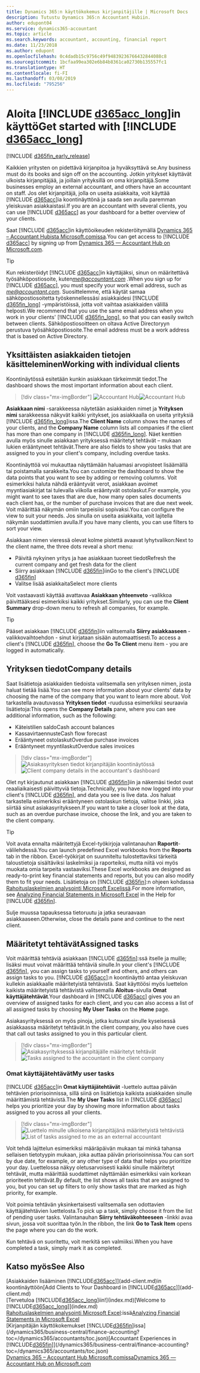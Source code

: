 ```yaml
---
title: Dynamics 365:n käyttökokemus kirjanpitäjille | Microsoft Docs
description: Tutustu Dynamics 365:n Accountant Hubiin.
author: edupont04
ms.service: dynamics365-accountant
ms.topic: article
ms.search.keywords: accountant, accounting, financial report
ms.date: 11/23/2018
ms.author: edupont
ms.openlocfilehash: 0c4dadb15c9756c49f94839236766432844088c8
ms.sourcegitcommit: 1bcfaa99ea302e6b84b8361ca02730b135557fc1
ms.translationtype: HT
ms.contentlocale: fi-FI
ms.lasthandoff: 03/08/2019
ms.locfileid: "795256"
---
```

# <a name="get-started-with-include-d365acclongincludesd365acclongmdmd"></a><span data-ttu-id="4d64d-103">Aloita [!INCLUDE [d365acc_long](includes/d365acc_long_md.md)]in käyttö</span><span class="sxs-lookup"><span data-stu-id="4d64d-103">Get started with [!INCLUDE [d365acc_long](includes/d365acc_long_md.md)]</span></span>
[!INCLUDE [d365fin_early_release](includes/d365fin_early_release.md.md)]

<span data-ttu-id="4d64d-104">Kaikkien yritysten on pidettävä kirjanpitoa ja hyväksyttävä se.</span><span class="sxs-lookup"><span data-stu-id="4d64d-104">Any business must do its books and sign off on the accounting.</span></span> <span data-ttu-id="4d64d-105">Jotkin yritykset käyttävät ulkoista kirjanpitäjää, ja joillain yrityksillä on oma kirjanpitäjä.</span><span class="sxs-lookup"><span data-stu-id="4d64d-105">Some businesses employ an external accountant, and others have an accountant on staff.</span></span> <span data-ttu-id="4d64d-106">Jos olet kirjanpitäjä, jolla on useita asiakkaita, voit käyttää [!INCLUDE [d365acc](includes/d365acc_md.md)]ia koontinäyttönä ja saada sen avulla paremman yleiskuvan asiakkaistasi.</span><span class="sxs-lookup"><span data-stu-id="4d64d-106">If you are an accountant with several clients, you can use [!INCLUDE [d365acc](includes/d365acc_md.md)] as your dashboard for a better overview of your clients.</span></span>  

<span data-ttu-id="4d64d-107">Saat [!INCLUDE [d365acc](includes/d365acc_md.md)]in käyttöoikeuden rekisteröitymällä [Dynamics 365 – Accountant Hubista Microsoft.comissa](https://www.microsoft.com/en-us/dynamics365/financial-insights-for-accountants).</span><span class="sxs-lookup"><span data-stu-id="4d64d-107">You can get access to [!INCLUDE [d365acc](includes/d365acc_md.md)] by signing up from [Dynamics 365 — Accountant Hub on Microsoft.com](https://www.microsoft.com/en-us/dynamics365/financial-insights-for-accountants).</span></span>  

> [!TIP]
>  <span data-ttu-id="4d64d-108">Kun rekisteröidyt [!INCLUDE [d365acc](includes/d365acc_md.md)]in käyttäjäksi, sinun on määritettävä työsähköpostiosoite, kuten<em>me@accountant.com</em> .</span><span class="sxs-lookup"><span data-stu-id="4d64d-108">When you sign up for [!INCLUDE [d365acc](includes/d365acc_md.md)], you must specify your work email address, such as <em>me@accountant.com</em>.</span></span> <span data-ttu-id="4d64d-109">Suosittelemme, että käytät samaa sähköpostiosoitetta työskennellessäsi asiakkaidesi [!INCLUDE [d365fin_long](includes/d365fin_long_md.md)] -ympäristöissä, jotta voit vaihtaa asiakkaiden välillä helposti.</span><span class="sxs-lookup"><span data-stu-id="4d64d-109">We recommend that you use the same email address when you work in your clients' [!INCLUDE [d365fin_long](includes/d365fin_long_md.md)], so that you can easily switch between clients.</span></span> <span data-ttu-id="4d64d-110">Sähköpostiosoitteen on oltava Active Directoryyn perustuva työsähköpostiosoite.</span><span class="sxs-lookup"><span data-stu-id="4d64d-110">The email address must be a work address that is based on Active Directory.</span></span>

## <a name="working-with-individual-clients"></a><span data-ttu-id="4d64d-111">Yksittäisten asiakkaiden tietojen käsitteleminen</span><span class="sxs-lookup"><span data-stu-id="4d64d-111">Working with individual clients</span></span>
<span data-ttu-id="4d64d-112">Koontinäytössä esitetään kunkin asiakkaan tärkeimmät tiedot.</span><span class="sxs-lookup"><span data-stu-id="4d64d-112">The dashboard shows the most important information about each client.</span></span>  

> [!div class="mx-imgBorder"]
> <span data-ttu-id="4d64d-113">![Accountant Hub](./media/accountant-get-started/accountant-dashboard.png)</span><span class="sxs-lookup"><span data-stu-id="4d64d-113">![Accountant Hub](./media/accountant-get-started/accountant-dashboard.png)</span></span>

<span data-ttu-id="4d64d-114">**Asiakkaan nimi** -sarakkeessa näytetään asiakkaiden nimet ja **Yrityksen nimi** sarakkeessa näkyvät kaikki yritykset, jos asiakkaalla on useita yrityksiä [!INCLUDE [d365fin_long](includes/d365fin_long_md.md)]issa.</span><span class="sxs-lookup"><span data-stu-id="4d64d-114">The **Client Name** column shows the names of your clients, and the **Company Name** column lists all companies if the client has more than one company in [!INCLUDE [d365fin_long](includes/d365fin_long_md.md)].</span></span> <span data-ttu-id="4d64d-115">Näet kenttien avulla myös sinulle asiakkaan yrityksessä määritetyt tehtävät – mukaan lukien erääntyneet tehtävät.</span><span class="sxs-lookup"><span data-stu-id="4d64d-115">There are also fields to show you tasks that are assigned to you in your client's company, including overdue tasks.</span></span>  

<span data-ttu-id="4d64d-116">Koontinäyttöä voi mukauttaa näyttämään haluamasi arvopisteet lisäämällä tai poistamalla sarakkeita.</span><span class="sxs-lookup"><span data-stu-id="4d64d-116">You can customize the dashboard to show the data points that you want to see by adding or removing columns.</span></span> <span data-ttu-id="4d64d-117">Voit esimerkiksi haluta nähdä erääntyvät verot, asiakkaan avoimet myyntiasiakirjat tai tulevalla viikolla erääntyvät ostolaskut.</span><span class="sxs-lookup"><span data-stu-id="4d64d-117">For example, you might want to see taxes that are due, how many open sales documents each client has, or the number of purchase invoices that are due next week.</span></span> <span data-ttu-id="4d64d-118">Voit määrittää näkymän omiin tarpeisiisi sopivaksi.</span><span class="sxs-lookup"><span data-stu-id="4d64d-118">You can configure the view to suit your needs.</span></span> <span data-ttu-id="4d64d-119">Jos sinulla on useita asiakkaita, voit lajitella näkymän suodattimien avulla.</span><span class="sxs-lookup"><span data-stu-id="4d64d-119">If you have many clients, you can use filters to sort your view.</span></span>  

<span data-ttu-id="4d64d-120">Asiakkaan nimen vieressä olevat kolme pistettä avaavat lyhytvalikon:</span><span class="sxs-lookup"><span data-stu-id="4d64d-120">Next to the client name, the three dots reveal a short menu:</span></span>

- <span data-ttu-id="4d64d-121">Päivitä nykyinen yritys ja hae asiakkaan tuoreet tiedot</span><span class="sxs-lookup"><span data-stu-id="4d64d-121">Refresh the current company and get fresh data for the client</span></span>  
- <span data-ttu-id="4d64d-122">Siirry asiakkaan [!INCLUDE [d365fin](includes/d365fin_md.md)]iin</span><span class="sxs-lookup"><span data-stu-id="4d64d-122">Go to the client's [!INCLUDE [d365fin](includes/d365fin_md.md)]</span></span>  
- <span data-ttu-id="4d64d-123">Valitse lisää asiakkaita</span><span class="sxs-lookup"><span data-stu-id="4d64d-123">Select more clients</span></span>  

<span data-ttu-id="4d64d-124">Voit vastaavasti käyttää avattavaa **Asiakkaan yhteenveto** -valikkoa päivittääksesi esimerkiksi kaikki yritykset.</span><span class="sxs-lookup"><span data-stu-id="4d64d-124">Similarly, you can use the **Client Summary** drop-down menu to refresh all companies, for example.</span></span>  

> [!TIP]
>  <span data-ttu-id="4d64d-125">Pääset asiakkaan [!INCLUDE [d365fin](includes/d365fin_md.md)]iin valitsemalla **Siirry asiakkaaseen** -valikkovaihtoehdon - sinut kirjataan sisään automaattisesti.</span><span class="sxs-lookup"><span data-stu-id="4d64d-125">To access a client's [!INCLUDE [d365fin](includes/d365fin_md.md)], choose the **Go To Client** menu item - you are logged in automatically.</span></span>

## <a name="company-details"></a><span data-ttu-id="4d64d-126">Yrityksen tiedot</span><span class="sxs-lookup"><span data-stu-id="4d64d-126">Company details</span></span>
<span data-ttu-id="4d64d-127">Saat lisätietoja asiakkaiden tiedoista valitsemalla sen yrityksen nimen, josta haluat tietää lisää.</span><span class="sxs-lookup"><span data-stu-id="4d64d-127">You can see more information about your clients' data by choosing the name of the company that you want to learn more about.</span></span> <span data-ttu-id="4d64d-128">Voit tarkastella avautuvassa **Yrityksen tiedot** -ruudussa esimerkiksi seuraavia lisätietoja:</span><span class="sxs-lookup"><span data-stu-id="4d64d-128">This opens the **Company Details** pane, where you can see additional information, such as the following:</span></span>  

* <span data-ttu-id="4d64d-129">Käteistilien saldo</span><span class="sxs-lookup"><span data-stu-id="4d64d-129">Cash account balances</span></span>  
* <span data-ttu-id="4d64d-130">Kassavirtaennuste</span><span class="sxs-lookup"><span data-stu-id="4d64d-130">Cash flow forecast</span></span>  
* <span data-ttu-id="4d64d-131">Erääntyneet ostolaskut</span><span class="sxs-lookup"><span data-stu-id="4d64d-131">Overdue purchase invoices</span></span>  
* <span data-ttu-id="4d64d-132">Erääntyneet myyntilaskut</span><span class="sxs-lookup"><span data-stu-id="4d64d-132">Overdue sales invoices</span></span>  

> [!div class="mx-imgBorder"]
> <span data-ttu-id="4d64d-133">![Asiakasyrityksen tiedot kirjanpitäjän koontinäytössä](./media/accountant-get-started/accountant-company-details.png)</span><span class="sxs-lookup"><span data-stu-id="4d64d-133">![Client company details in the accountant's dashboard](./media/accountant-get-started/accountant-company-details.png)</span></span>

<span data-ttu-id="4d64d-134">Olet nyt kirjautunut asiakkaan [!INCLUDE [d365fin](includes/d365fin_md.md)]iin ja näkemäsi tiedot ovat reaaliaikaisesti päivittyviä tietoja.</span><span class="sxs-lookup"><span data-stu-id="4d64d-134">Technically, you have now logged into your client's [!INCLUDE [d365fin](includes/d365fin_md.md)], and data you see is live data.</span></span> <span data-ttu-id="4d64d-135">Jos haluat tarkastella esimerkiksi erääntyneen ostolaskun tietoja, valitse linkki, joka siirtää sinut asiakasyritykseen.</span><span class="sxs-lookup"><span data-stu-id="4d64d-135">If you want to take a closer look at the data, such as an overdue purchase invoice, choose the link, and you are taken to the client company.</span></span>  

> [!TIP]
> <span data-ttu-id="4d64d-136">Voit avata ennalta määritettyjä Excel-työkirjoja valintanauhan **Raportit**-välilehdessä.</span><span class="sxs-lookup"><span data-stu-id="4d64d-136">You can launch predefined Excel workbooks from the **Reports** tab in the ribbon.</span></span> <span data-ttu-id="4d64d-137">Excel-työkirjat on suunniteltu tulostettaviksi tärkeitä taloustietoja sisältäviksi laskelmiksi ja raporteiksi, mutta niitä voi myös muokata omia tarpeita vastaaviksi.</span><span class="sxs-lookup"><span data-stu-id="4d64d-137">These Excel workbooks are designed as ready-to-print key financial statements and reports, but you can also modify them to fit your needs.</span></span> <span data-ttu-id="4d64d-138">Lisätietoja on [!INCLUDE [d365fin](includes/d365fin_md.md)]:n ohjeen kohdassa [Rahoituslaskelmien analysointi Microsoft Excelissä](/dynamics365/business-central/finance-analyze-excel?toc=/dynamics365/accountants/toc.json).</span><span class="sxs-lookup"><span data-stu-id="4d64d-138">For more information, see [Analyzing Financial Statements in Microsoft Excel](/dynamics365/business-central/finance-analyze-excel?toc=/dynamics365/accountants/toc.json) in the Help for [!INCLUDE [d365fin](includes/d365fin_md.md)].</span></span>  

<span data-ttu-id="4d64d-139">Sulje muussa tapauksessa tietoruutu ja jatka seuraavaan asiakkaaseen.</span><span class="sxs-lookup"><span data-stu-id="4d64d-139">Otherwise, close the details pane and continue to the next client.</span></span>  

## <a name="assigned-tasks"></a><span data-ttu-id="4d64d-140">Määritetyt tehtävät</span><span class="sxs-lookup"><span data-stu-id="4d64d-140">Assigned tasks</span></span>
<span data-ttu-id="4d64d-141">Voit määrittää tehtäviä asiakkaan [!INCLUDE [d365fin](includes/d365fin_md.md)]:ssä itselle ja muille; lisäksi muut voivat määrittää tehtäviä sinulle.</span><span class="sxs-lookup"><span data-stu-id="4d64d-141">In your client's [!INCLUDE [d365fin](includes/d365fin_md.md)], you can assign tasks to yourself and others, and others can assign tasks to you.</span></span> <span data-ttu-id="4d64d-142">[!INCLUDE [d365acc](includes/d365acc_md.md)]:n koontinäyttö antaa yleiskuvan kullekin asiakkaalle määritetyistä tehtävistä. Saat käyttöösi myös luettelon kaikista määritetyistä tehtävistä valitsemalla **Aloitus**-sivulla **Omat käyttäjätehtävät**.</span><span class="sxs-lookup"><span data-stu-id="4d64d-142">Your dashboard in [!INCLUDE [d365acc](includes/d365acc_md.md)] gives you an overview of assigned tasks for each client, and you can also access a list of all assigned tasks by choosing **My User Tasks** on the **Home** page.</span></span>  

<span data-ttu-id="4d64d-143">Asiakasyrityksessä on myös pinoja, jotka kutsuvat sinulle kyseisessä asiakkaassa määritetyt tehtävät.</span><span class="sxs-lookup"><span data-stu-id="4d64d-143">In the client company, you also have cues that call out tasks assigned to you in this particular client.</span></span>

> [!div class="mx-imgBorder"]
> <span data-ttu-id="4d64d-144">![Asiakasyrityksessä kirjanpitäjälle määritetyt tehtävät](./media/accountant-get-started/accountant-company-details-tasks.png)</span><span class="sxs-lookup"><span data-stu-id="4d64d-144">![Tasks assigned to the accountant in the client company](./media/accountant-get-started/accountant-company-details-tasks.png)</span></span>

### <a name="my-user-tasks"></a><span data-ttu-id="4d64d-145">Omat käyttäjätehtävät</span><span class="sxs-lookup"><span data-stu-id="4d64d-145">My user tasks</span></span>
<span data-ttu-id="4d64d-146">[!INCLUDE [d365acc](includes/d365acc_md.md)]in **Omat käyttäjätehtävät** -luettelo auttaa päivän tehtävien priorisoinnissa, sillä siinä on lisätietoja kaikista asiakkaiden sinulle määrittämistä tehtävistä.</span><span class="sxs-lookup"><span data-stu-id="4d64d-146">The **My User Tasks** list in [!INCLUDE [d365acc](includes/d365acc_md.md)] helps you prioritize your day by showing more information about tasks assigned to you across all your clients.</span></span>  

> [!div class="mx-imgBorder"]
> <span data-ttu-id="4d64d-147">![Luettelo minulle ulkoisena kirjanpitäjänä määritetyistä tehtävistä](./media/accountant-get-started/accountant-tasklist.png)</span><span class="sxs-lookup"><span data-stu-id="4d64d-147">![List of tasks assigned to me as an external accountant](./media/accountant-get-started/accountant-tasklist.png)</span></span>

<span data-ttu-id="4d64d-148">Voit tehdä lajittelun esimerkiksi määräpäivän mukaan tai minkä tahansa sellaisen tietotyypin mukaan, joka auttaa päivän priorisoinnissa.</span><span class="sxs-lookup"><span data-stu-id="4d64d-148">You can sort by due date, for example, or any other type of data that helps you prioritize your day.</span></span> <span data-ttu-id="4d64d-149">Luettelossa näkyy oletusarvoisesti kaikki sinulle määritetyt tehtävät, mutta määrittää suodattimet näyttämään esimerkiksi vain korkean prioriteetin tehtävät.</span><span class="sxs-lookup"><span data-stu-id="4d64d-149">By default, the list shows all tasks that are assigned to you, but you can set up filters to only show tasks that are marked as high priority, for example.</span></span>

<span data-ttu-id="4d64d-150">Voit poimia tehtävän yksinkertaisesti valitsemalla sen odottavien käyttäjätehtävien luettelosta.</span><span class="sxs-lookup"><span data-stu-id="4d64d-150">To pick up a task, simply choose it from the list of pending user tasks.</span></span> <span data-ttu-id="4d64d-151">Valintanauhan **Siirry tehtäväkohteeseen** -linkki avaa sivun, jossa voit suorittaa työn.</span><span class="sxs-lookup"><span data-stu-id="4d64d-151">In the ribbon, the link **Go to Task Item** opens the page where you can do the work.</span></span>  

<span data-ttu-id="4d64d-152">Kun tehtävä on suoritettu, voit merkitä sen valmiiksi.</span><span class="sxs-lookup"><span data-stu-id="4d64d-152">When you have completed a task, simply mark it as completed.</span></span>  

## <a name="see-also"></a><span data-ttu-id="4d64d-153">Katso myös</span><span class="sxs-lookup"><span data-stu-id="4d64d-153">See Also</span></span>

<span data-ttu-id="4d64d-154">[Asiakkaiden lisääminen [!INCLUDE[d365acc](includes/d365acc_md.md)]](add-client.md)in koontinäyttöön</span><span class="sxs-lookup"><span data-stu-id="4d64d-154">[Add Clients to Your Dashboard in [!INCLUDE[d365acc](includes/d365acc_md.md)]](add-client.md)</span></span>  
<span data-ttu-id="4d64d-155">[Tervetuloa [!INCLUDE[d365acc_long](includes/d365acc_long_md.md)]iin!](index.md)</span><span class="sxs-lookup"><span data-stu-id="4d64d-155">[Welcome to [!INCLUDE[d365acc_long](includes/d365acc_long_md.md)]](index.md)</span></span>  
<span data-ttu-id="4d64d-156">[Rahoituslaskelmien analysointi Microsoft Excel](/dynamics365/business-central/finance-analyze-excel?toc=/dynamics365/accountants/toc.json):issä</span><span class="sxs-lookup"><span data-stu-id="4d64d-156">[Analyzing Financial Statements in Microsoft Excel](/dynamics365/business-central/finance-analyze-excel?toc=/dynamics365/accountants/toc.json)</span></span>  
<span data-ttu-id="4d64d-157">[Kirjanpitäjän käyttökokemukset [!INCLUDE[d365fin](includes/d365fin_md.md)]issa](/dynamics365/business-central/finance-accounting?toc=/dynamics365/accountants/toc.json)</span><span class="sxs-lookup"><span data-stu-id="4d64d-157">[Accountant Experiences in [!INCLUDE[d365fin](includes/d365fin_md.md)]](/dynamics365/business-central/finance-accounting?toc=/dynamics365/accountants/toc.json)</span></span>  
[<span data-ttu-id="4d64d-158">Dynamics 365 – Accountant Hub Microsoft.comissa</span><span class="sxs-lookup"><span data-stu-id="4d64d-158">Dynamics 365 — Accountant Hub on Microsoft.com</span></span>](https://www.microsoft.com/en-us/dynamics365/financial-insights-for-accountants)  
